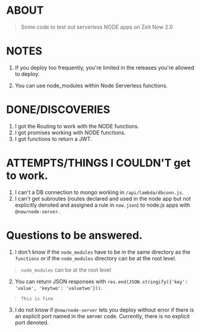 # ABOUT

> Some code to test out serverless NODE apps on Zeit Now 2.0

# NOTES

1. If you deploy too frequently, you're limited in the releases you're allowed to deploy.

2. You can use node_modules within Node Serverless functions.

# DONE/DISCOVERIES

1. I got the Routing to work with the NODE functions.
2. I got promises working with NODE functions.
3. I got functions to return a JWT.

# ATTEMPTS/THINGS I COULDN'T get to work.
1. I can't a DB connection to mongo working in `/api/lambda/dbconn.js`.
2. I can't get subroutes (routes declared and used in the node app but not explicitly denoted and assigned a rule in `now.json`) to node.js apps with `@now/node-server`.

# Questions to be answered.

1. I don't know if the `node_modules` have to be in the same directory as the `functions` or if the `node_modules` directory can be at the root level.
> `node_modules` can be at the root level

2. You can return JSON responses with `res.end(JSON.stringify({'key': 'value', 'keytwo': 'valuetwo'}))`.
> `This is fine`

3. I do not know if `@now/node-server` lets you deploy without error if there is an explicit port named in the server code.  Currently, there is no explicit port denoted.